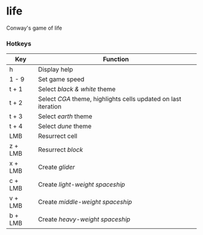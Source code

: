 # life
Conway's game of life

### Hotkeys

|Key|Function|
|-|-|
|h|Display help|
|1 - 9|Set game speed|
|t + 1|Select *black & white* theme|
|t + 2|Select *CGA* theme, highlights cells updated on last iteration|
|t + 3|Select *earth* theme|
|t + 4|Select *dune* theme|
|LMB|Resurrect cell|
|z + LMB|Resurrect *block*|
|x + LMB|Create *glider*|
|c + LMB|Create *light-weight spaceship*|
|v + LMB|Create *middle-weight spaceship*|
|b + LMB|Create *heavy-weight spaceship*|